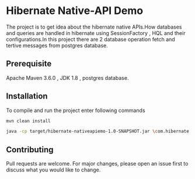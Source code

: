 # Hibernate Native-API Demo

The project is to get idea about the hibernate native APIs.How databases and queries are handled in hibernate using SessionFactory , HQL and their configurations.In this project there are 2 database operation fetch and tertive messages from postgres database. 

## Prerequisite

Apache Maven 3.6.0 , JDK 1.8 , postgres database. 

## Installation
To compile and run the project enter following commands

```bash
mvn clean install
```
```bash
java -cp target/hibernate-nativeapiemo-1.0-SNAPSHOT.jar \com.hibernate.nativeapi.demo.driver.Driver
```


## Contributing
Pull requests are welcome. For major changes, please open an issue first to discuss what you would like to change.





